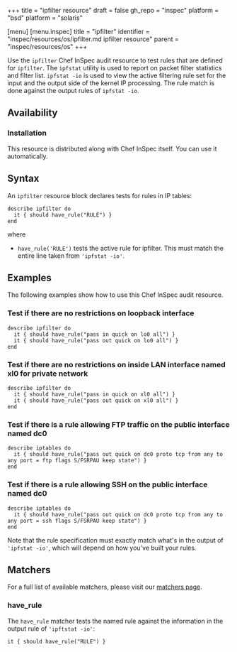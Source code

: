 +++
title = "ipfilter resource"
draft = false
gh_repo = "inspec"
platform = "bsd"
platform = "solaris"

[menu]
  [menu.inspec]
    title = "ipfilter"
    identifier = "inspec/resources/os/ipfilter.md ipfilter resource"
    parent = "inspec/resources/os"
+++

Use the `ipfilter` Chef InSpec audit resource to test rules that are defined for `ipfilter`. The `ipfstat` utility is used to report on packet filter statistics and filter list. `ipfstat -io` is used to view the active filtering rule set for the input and the output side of the kernel IP processing. The rule match is done against the output rules of `ipfstat -io`.

## Availability

### Installation

This resource is distributed along with Chef InSpec itself. You can use it automatically.

## Syntax

An `ipfilter` resource block declares tests for rules in IP tables:

    describe ipfilter do
      it { should have_rule("RULE") }
    end

where

- `have_rule('RULE')` tests the active rule for ipfilter. This must match the entire line taken from `'ipfstat -io'`.

## Examples

The following examples show how to use this Chef InSpec audit resource.

### Test if there are no restrictions on loopback interface

    describe ipfilter do
      it { should have_rule("pass in quick on lo0 all") }
      it { should have_rule("pass out quick on lo0 all") }
    end

### Test if there are no restrictions on inside LAN interface named xl0 for private network

    describe ipfilter do
      it { should have_rule("pass in quick on xl0 all") }
      it { should have_rule("pass out quick on xl0 all") }
    end

### Test if there is a rule allowing FTP traffic on the public interface named dc0

    describe iptables do
      it { should have_rule("pass out quick on dc0 proto tcp from any to any port = ftp flags S/FSRPAU keep state") }
    end

### Test if there is a rule allowing SSH on the public interface named dc0

    describe iptables do
      it { should have_rule("pass out quick on dc0 proto tcp from any to any port = ssh flags S/FSRPAU keep state") }
    end

Note that the rule specification must exactly match what's in the output of `'ipfstat -io'`, which will depend on how you've built your rules.

## Matchers

For a full list of available matchers, please visit our [matchers page](/inspec/matchers/).

### have_rule

The `have_rule` matcher tests the named rule against the information in the output rule of `'ipftstat -io'`:

    it { should have_rule("RULE") }
